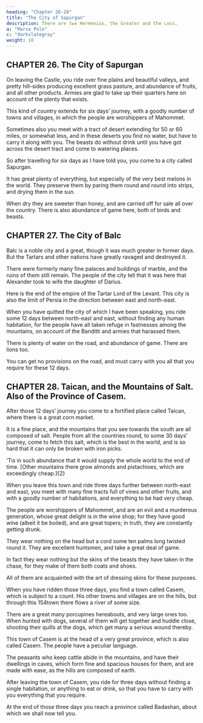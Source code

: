 ```yaml
---
heading: "Chapter 26-28"
title: "The City of Sapurgan"
description: There are two Hermenias, the Greater and the Less.
a: "Marco Polo"
c: "darkslategray"
weight: 18
---
```




## CHAPTER 26. The City of Sapurgan

On leaving the Castle, you ride over fine plains and beautiful valleys, and pretty hill-sides producing excellent grass pasture, and abundance of fruits, and all other products. Armies are glad to take up their quarters here on account of the plenty that exists. 

This kind of country extends for six days’ journey, with a goodly number of towns and villages, in which the people are worshippers of Mahommet. 

Sometimes also you meet with a tract of desert extending for 50 or 60 miles, or somewhat less, and in these deserts you find no water, but have to carry it along with you. The beasts do without drink until you have got across the desert tract and come to watering places.

So after travelling for six days as I have told you, you come to a city called Sapurgan. 

It has great plenty of everything, but especially of the very best melons in the world. They preserve them by paring them round and round into strips, and drying them in the sun.

When dry they are sweeter than honey, and are carried off for sale all over the country. There is also abundance of game here, both of birds and beasts.



## CHAPTER 27. The City of Balc

Balc is a noble city and a great, though it was much greater in former days. But the Tartars and other nations have greatly ravaged and destroyed it. 

There were formerly many fine palaces and buildings of marble, and the ruins of them still remain. The people of the city tell that it was here that Alexander took to wife the daughter of Darius.

Here is the end of the empire of the Tartar Lord of the Levant. This city is also the limit of Persia in the direction between east and north-east.

<!-- Now, let us quit this city, and I will tell you of another country called Dogana.{2} -->

When you have quitted the city of which I have been speaking, you ride some 12 days between north-east and east, without finding any human habitation, for the people have all taken refuge in fastnesses among the mountains, on account of the Banditti and armies that harassed them. 

There is plenty of water on the road, and abundance of game. There are lions too. 

You can get no provisions on the road, and must carry with you all that you require for these 12 days.


## CHAPTER 28. Taican, and the Mountains of Salt. Also of the Province of Casem.

After those 12 days’ journey you come to a fortified place called Taican, where there is a great corn market.

It is a fine place, and the mountains that you see towards the south are all composed of salt. People from all the countries round, to some 30 days’ journey, come to fetch this salt, which is the best in the world, and is so hard that it can only be broken with iron picks.

’Tis in such abundance that it would supply the whole world to the end of time. [Other mountains there grow almonds and pistachioes, which are exceedingly cheap.]{2}

When you leave this town and ride three days further between north-east and east, you meet with many fine tracts full of vines and other fruits, and with a goodly number of habitations, and everything to be had very cheap. 

The people are worshippers of Mahommet, and are an evil and a murderous generation, whose great delight is in the wine shop; for they have good wine (albeit it be boiled), and are great topers; in truth, they are constantly getting drunk. 

They wear nothing on the head but a cord some ten palms long twisted round it. They are excellent huntsmen, and take a great deal of game.

In fact they wear nothing but the skins of the beasts they have taken in the chase, for they make of them both coats and shoes. 

All of them are acquainted with the art of dressing skins for these purposes.

When you have ridden those three days, you find a town called Casem, which is subject to a count. His other towns and villages are on the hills, but through this 154town there flows a river of some size. 

There are a great many porcupines hereabouts, and very large ones too. When hunted with dogs, several of them will get together and huddle close, shooting their quills at the dogs, which get many a serious wound thereby.

This town of Casem is at the head of a very great province, which is also called Casem. The people have a peculiar language. 

The peasants who keep cattle abide in the mountains, and have their dwellings in caves, which form fine and spacious houses for them, and are made with ease, as the hills are composed of earth.

After leaving the town of Casem, you ride for three days without finding a single habitation, or anything to eat or drink, so that you have to carry with you everything that you require. 

At the end of those three days you reach a province called Badashan, about which we shall now tell you.
